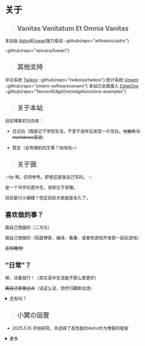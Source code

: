 # 关于

> ## Vanitas Vanitatum Et Omnia Vanitas
>

本站由 [Astro](https://astro.build/)&[Fuwari](https://github.com/saicaca/fuwari)强力驱动
::github{repo="withastro/astro"}

::github{repo="saicaca/fuwari"}

> ## 其他支持

评论系统 [Twikoo](https://github.com/twikoojs/twikoo)
::github{repo="twikoojs/twikoo"}
统计系统 [Umami](https://github.com/umami-software/umami)
::github{repo="umami-software/umami"}
本站已全面接入 [EdgeOne](https://edgeone.ai)
::github{repo="TencentEdgeOne/edgefunctions-examples"}

> ## 关于本站

目前博客的方向有：

- 日记向（既是记下学校生活，不至于成年后发现一片空白。~~也能练习markdown语法~~）

- 暂定（会有搞机的文章？咕咕咕~）

> ## 关于我

:::tip
嘛，仅供参考。即使这是我自己写的。
:::

是一个16岁的高中生，坐标位于安徽。

目前是只小蝴蝶？但这目前大抵就是永久了。

## 喜欢做的事？

画自己想画的（二次元）

做自己想做的（捣鼓博客、编译、看番、或者和游戏开发部一起玩游戏）

~~还有睡觉!~~

## “日常”？

嘛，活着就行！（其实高中生活能不那么累更好）

~~离自己家里远点~~（话这么说，但终归藕断丝连）

<details>
<summary>还有吗？</summary>
唔...泡桐还没想好呢！
</details>

> ## 小窝の运营
- 2025.5.10 开始研究，并选择了高性能的Astro作为博客的框架

<details>
<summary>更多</summary>
咕咕咕~
</details>
